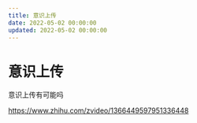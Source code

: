 ```yaml
---
title: 意识上传
date: 2022-05-02 00:00:00
updated: 2022-05-02 00:00:00
---
```


# 意识上传

意识上传有可能吗

https://www.zhihu.com/zvideo/1366449597951336448
